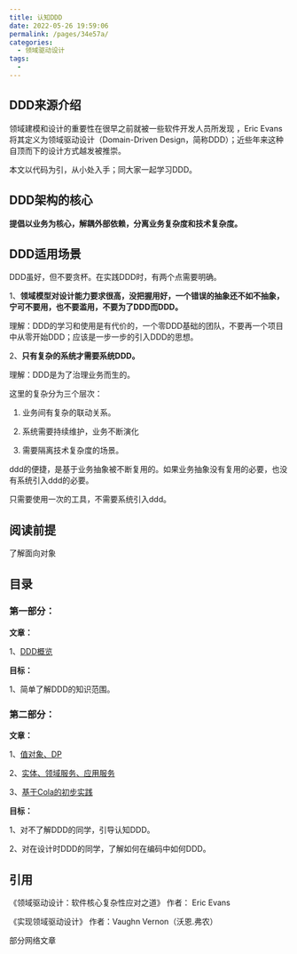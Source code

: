 ```yaml
---
title: 认知DDD
date: 2022-05-26 19:59:06
permalink: /pages/34e57a/
categories:
  - 领域驱动设计
tags:
  - 
---
```

## DDD来源介绍

​领域建模和设计的重要性在很早之前就被一些软件开发人员所发现 ，Eric Evans将其定义为领域驱动设计（Domain-Driven Design，简称DDD）；近些年来这种自顶而下的设计方式越发被推崇。

本文以代码为引，从小处入手；同大家一起学习DDD。

## DDD架构的核心

**提倡以业务为核心，解耦外部依赖，分离业务复杂度和技术复杂度。**

## DDD适用场景

DDD虽好，但不要贪杯。在实践DDD时，有两个点需要明确。

1、**领域模型对设计能力要求很高，没把握用好，一个错误的抽象还不如不抽象，宁可不要用，也不要滥用，不要为了DDD而DDD。**

理解：DDD的学习和使用是有代价的，一个零DDD基础的团队，不要再一个项目中从零开始DDD；应该是一步一步的引入DDD的思想。

2、**只有复杂的系统才需要系统DDD。**

理解：DDD是为了治理业务而生的。

这里的复杂分为三个层次：

1. 业务间有复杂的联动关系。
   
2. 系统需要持续维护，业务不断演化
   
3. 需要隔离技术复杂度的场景。

ddd的便捷，是基于业务抽象被不断复用的。如果业务抽象没有复用的必要，也没有系统引入ddd的必要。

只需要使用一次的工具，不需要系统引入ddd。
## 阅读前提

了解面向对象

## 目录
### 第一部分：
**文章：**

1、[DDD概览](https://blog.addai.cn/pages/210a5b/)

**目标：**

1、简单了解DDD的知识范围。

### 第二部分：
**文章：**

1、[值对象、DP](https://blog.addai.cn/pages/e880da/)

2、[实体、领域服务、应用服务](https://blog.addai.cn/pages/e88Odc/)

3、[基于Cola的初步实践](https://blog.addai.cn/pages/e880df/)

**目标：**

1、对不了解DDD的同学，引导认知DDD。

2、对在设计时DDD的同学，了解如何在编码中如何DDD。




## 引用

《领域驱动设计：软件核心复杂性应对之道》 作者： Eric Evans

《实现领域驱动设计》 作者：Vaughn Vernon（沃恩.弗农）

部分网络文章